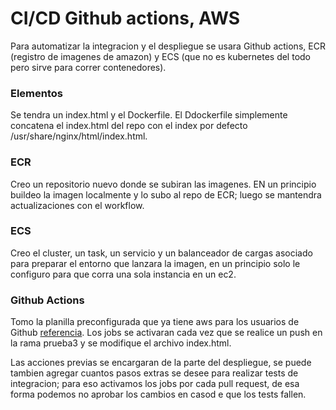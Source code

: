 # CI/CD Github actions, AWS
Para automatizar la integracion y el despliegue se usara Github actions, ECR (registro de imagenes de amazon) y ECS (que no es kubernetes del todo pero sirve para correr contenedores).
### **Elementos**  
Se tendra un index.html y el Dockerfile. El Ddockerfile simplemente concatena el index.html del repo con el index por defecto /usr/share/nginx/html/index.html.
### **ECR**
Creo un repositorio nuevo donde se subiran las imagenes. EN un principio buildeo la imagen localmente y lo subo al repo de ECR; luego se mantendra actualizaciones con el workflow.
### **ECS**
Creo el cluster, un task, un servicio y un balanceador de cargas asociado para preparar el entorno que lanzara la imagen, en un principio solo le configuro para que corra una sola instancia en un ec2.
### **Github Actions** 
Tomo la planilla preconfigurada que ya tiene aws para los usuarios de Github [referencia](https://docs.github.com/en/actions/deployment/deploying-to-your-cloud-provider/deploying-to-amazon-elastic-container-service). Los jobs se activaran cada vez que se realice un push en la rama prueba3 y se modifique el archivo index.html.

Las acciones previas se encargaran de la parte del despliegue, se puede tambien agregar cuantos pasos extras se desee para realizar tests de integracion; para eso activamos los jobs por cada pull request, de esa forma podemos no aprobar los cambios en casod e que los tests fallen.